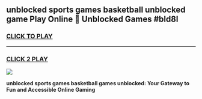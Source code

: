 
## unblocked sports games basketball unblocked game Play Online 👋 Unblocked Games #bld8l
<h3>
<a href="https://premium.freeplayer.one?title=unblocked_sports_games_basketball&ref=21F">CLICK TO PLAY</a></h3>
<hr>

<h3>
<a href="https://premium.freeplayer.one?title=unblocked_sports_games_basketball&ref=21F">CLICK 2 PLAY</a>
  
</h3>

<a href="https://premium.freeplayer.one?title=unblocked_sports_games_basketball&ref=21F/"><img src="https://clearcache.store/games.png"></a>


**unblocked sports games basketball games unblocked: Your Gateway to Fun and Accessible Online Gaming**
